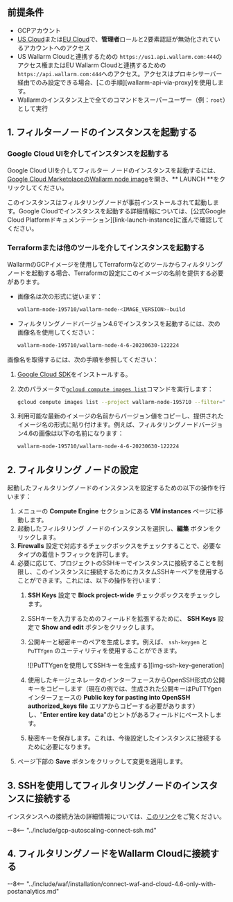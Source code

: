 ## 前提条件

* GCPアカウント
* [US Cloud](https://us1.my.wallarm.com/)または[EU Cloud](https://my.wallarm.com/)で、**管理者**ロールと2要素認証が無効化されているアカウントへのアクセス
* US Wallarm Cloudと連携するための `https://us1.api.wallarm.com:444`のアクセス権またはEU Wallarm Cloudと連携するための `https://api.wallarm.com:444`へのアクセス。アクセスはプロキシサーバー経由でのみ設定できる場合、[この手順][wallarm-api-via-proxy]を使用します。
* Wallarmのインスタンス上で全てのコマンドをスーパーユーザー（例：`root`）として実行

## 1. フィルターノードのインスタンスを起動する

### Google Cloud UIを介してインスタンスを起動する

Google Cloud UIを介してフィルター ノードのインスタンスを起動するには、[Google Cloud MarketplaceのWallarm node image](https://console.cloud.google.com/launcher/details/wallarm-node-195710/wallarm-node)を開き、** LAUNCH **をクリックしてください。

このインスタンスはフィルタリングノードが事前インストールされて起動します。Google Cloudでインスタンスを起動する詳細情報については、[公式Google Cloud Platformドキュメンテーション][link-launch-instance]に進んで確認してください。

### Terraformまたは他のツールを介してインスタンスを起動する

WallarmのGCPイメージを使用してTerraformなどのツールからフィルタリング ノードを起動する場合、Terraformの設定にこのイメージの名前を提供する必要があります。

* 画像名は次の形式に従います：

    ```bash
    wallarm-node-195710/wallarm-node-<IMAGE_VERSION>-build
    ```
* フィルタリングノードバージョン4.6でインスタンスを起動するには、次の画像名を使用してください：

    ```bash
    wallarm-node-195710/wallarm-node-4-6-20230630-122224
    ```

画像名を取得するには、次の手順を参照してください：

1. [Google Cloud SDK](https://cloud.google.com/sdk/docs/install)をインストールする。
2. 次のパラメータで[`gcloud compute images list`](https://cloud.google.com/sdk/gcloud/reference/compute/images/list)コマンドを実行します：

    ```bash
    gcloud compute images list --project wallarm-node-195710 --filter="name~'wallarm-node-4-6-*'" --no-standard-images
    ```
3. 利用可能な最新のイメージの名前からバージョン値をコピーし、提供されたイメージ名の形式に貼り付けます。例えば、フィルタリングノードバージョン4.6の画像は以下の名前になります：

    ```bash
    wallarm-node-195710/wallarm-node-4-6-20230630-122224
    ```

## 2. フィルタリング ノードの設定

起動したフィルタリングノードのインスタンスを設定するための以下の操作を行います：

1.  メニューの **Compute Engine** セクションにある **VM instances** ページに移動します。
2.  起動したフィルタリング ノードのインスタンスを選択し、**編集** ボタンをクリックします。
3.  **Firewalls** 設定で対応するチェックボックスをチェックすることで、必要なタイプの着信トラフィックを許可します。
4.  必要に応じて、プロジェクトのSSHキーでインスタンスに接続することを制限し、このインスタンスに接続するためにカスタムSSHキーペアを使用することができます。これには、以下の操作を行います：
    1.  **SSH Keys** 設定で **Block project-wide** チェックボックスをチェックします。
    2.  SSHキーを入力するためのフィールドを拡張するために、 **SSH Keys** 設定で **Show and edit** ボタンをクリックします。
    3.  公開キーと秘密キーのペアを生成します。例えば、 `ssh-keygen` と `PuTTYgen` のユーティリティを使用することができます。
       
        ![!PuTTYgenを使用してSSHキーを生成する][img-ssh-key-generation]

    4.  使用したキージェネレータのインターフェースからOpenSSH形式の公開キーをコピーします（現在の例では、生成された公開キーはPuTTYgenインターフェースの **Public key for pasting into OpenSSH authorized_keys file** エリアからコピーする必要があります）し、"**Enter entire key data**"のヒントがあるフィールドにペーストします。
    5.  秘密キーを保存します。これは、今後設定したインスタンスに接続するために必要になります。
5.  ページ下部の **Save** ボタンをクリックして変更を適用します。 

## 3. SSHを使用してフィルタリングノードのインスタンスに接続する

インスタンスへの接続方法の詳細情報については、[このリンク](https://cloud.google.com/compute/docs/instances/connecting-to-instance)をご覧ください。

--8<-- "../include/gcp-autoscaling-connect-ssh.md"

## 4. フィルタリングノードをWallarm Cloudに接続する

--8<-- "../include/waf/installation/connect-waf-and-cloud-4.6-only-with-postanalytics.md"